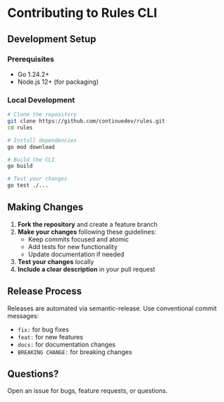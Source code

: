 # Contributing to Rules CLI

## Development Setup

### Prerequisites

- Go 1.24.2+
- Node.js 12+ (for packaging)

### Local Development

```bash
# Clone the repository
git clone https://github.com/continuedev/rules.git
cd rules

# Install dependencies
go mod download

# Build the CLI
go build

# Test your changes
go test ./...
```

## Making Changes

1. **Fork the repository** and create a feature branch
2. **Make your changes** following these guidelines:
   - Keep commits focused and atomic
   - Add tests for new functionality
   - Update documentation if needed
3. **Test your changes** locally
4. **Include a clear description** in your pull request

## Release Process

Releases are automated via semantic-release. Use conventional commit messages:

- `fix:` for bug fixes
- `feat:` for new features
- `docs:` for documentation changes
- `BREAKING CHANGE:` for breaking changes

## Questions?

Open an issue for bugs, feature requests, or questions.
